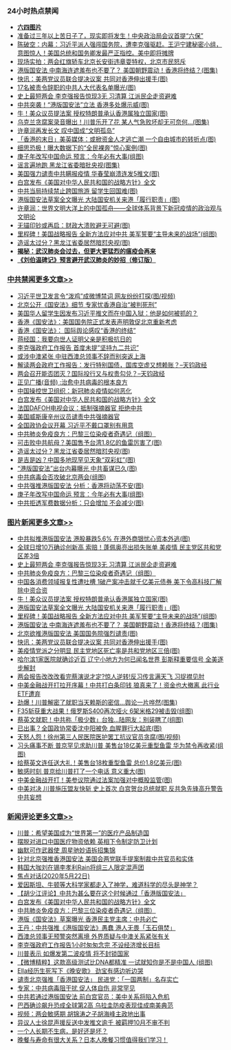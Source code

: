 <div class="catlist">
<h3>24小时热点禁闻</h3>
<ul>
<li><b><a href="64photo" target="_blank">六四图片</a></b></li>
<li><a href="https://github.com/fqnews/bnews/blob/master/baitai/20200522/1332466.md">准备过三年以上苦日子了&#65292;现实即将发生&#65281;中央政治局会议首提&#8220;六保&#8221;</a></li>
<li><a href="https://github.com/fqnews/bnews/blob/master/cbnews/20200522/1332415.md">陈破空：内幕：习近平派人强闯国务院，遭李克强驱赶。王沪宁建秘密小组，意图惊人！美国总统和国务卿发最严正指控。美中即将摊牌 </a></li>
<li><a href="https://github.com/fqnews/bnews/blob/master/cbnews/20200522/783177.md">现场实拍：两会红旗轿车北京长安街违章耍特权，北京市民怒斥</a></li>
<li><a href="https://github.com/fqnews/bnews/blob/master/topimagenews/20200522/1332589.md">港版国安法 中南海连遮羞布也不要了？ 美国朝野震动！香港将终结？(图集)</a></li>
<li><a href="https://github.com/fqnews/bnews/blob/master/topimagenews/20200522/1332492.md">快讯：美两党议员联合提决议案 共同对香港伸出援手(图)</a></li>
<li><a href="https://github.com/fqnews/bnews/blob/master/cbnews/20200522/1332646.md">17名被责令辞职的中共人大代表名单曝光(图)</a></li>
<li><a href="https://github.com/fqnews/bnews/blob/master/topimagenews/20200522/1332789.md">史上最短两会 李克强报告惊现3无 习清算 江派民企走资避难</a></li>
<li><a href="https://github.com/fqnews/bnews/blob/master/cnnews/hknews/20200522/1332402.md">中共突袭！“港版国安法”立法 香港多处爆示威(图)</a></li>
<li><a href="https://github.com/fqnews/bnews/blob/master/topimagenews/20200522/1332632.md">牛！美众议员提法案 授权特朗普承认香港属独立国家(图)</a></li>
<li><a href="https://github.com/fqnews/bnews/blob/master/cbnews/20200522/1332551.md">乌克兰贪腐案录音曝出！川普乐开了花 某人气急败坏却无可奈何…(图集)</a></li>
<li><a href="https://github.com/fqnews/bnews/blob/master/headline/20200522/1332410.md">许章润再发长文   叹中国成“文明孤岛”</a></li>
<li><a href="https://github.com/fqnews/bnews/blob/master/cnnews/hknews/20200522/1332650.md">「香港的末日」美英媒体：或掀资金人才逃亡潮 一个自由城市的转折点(图)</a></li>
<li><a href="https://github.com/fqnews/bnews/blob/master/cbnews/20200522/1332543.md">细思恐极！曝大数据下的“全民裸奔”惊心案例(图)</a></li>
<li><a href="https://github.com/fqnews/bnews/blob/master/cbnews/20200522/1332696.md">庚子年改写中国命运 预言：今年必有大事(组图)</a></li>
<li><a href="https://github.com/fqnews/bnews/blob/master/cbnews/20200522/1332661.md">谣言遍地跑 黑龙江省委暗批央视(图集)</a></li>
<li><a href="https://github.com/fqnews/bnews/blob/master/cbnews/20200522/1332571.md">美国强力谴责中共瞒报疫情 华春莹崩溃连发5推文(图)</a></li>
<li><a href="https://github.com/fqnews/bnews/blob/master/comments/20200522/1332660.md">白宫发布《美国对中华人民共和国的战略方针》全文</a></li>
<li><a href="https://github.com/fqnews/bnews/blob/master/cbnews/20200522/1332530.md">中共当局持续禁止跨国旅游 留学生回国难(图)</a></li>
<li><a href="https://github.com/fqnews/bnews/blob/master/topimagenews/20200522/1332631.md">港版国安法草案全文曝光 大陆国安机关来港「履行职责」(图)</a></li>
<li><a href="https://github.com/fqnews/bnews/blob/master/ssgc/20200522/1332367.md">许章润：世界文明大洋上的中国孤舟——全球体系背景下新冠疫情的政治观与文明论</a></li>
<li><a href="https://github.com/fqnews/bnews/blob/master/cnnews/20200522/1332385.md">无锚印钞或再启：财政大溃败避无可避(图)</a></li>
<li><a href="https://github.com/fqnews/bnews/blob/master/topimagenews/20200522/1332626.md">里程碑！美国战略报告 全新方法应对中共 美军誓要“主导未来的战场”(组图)</a></li>
<li><a href="https://github.com/fqnews/bnews/blob/master/cbnews/20200522/1332707.md">造谣太过分？黑龙江省委居然暗怼央视(图)</a></li>
<li><b><a href="https://github.com/fqnews/bnews/blob/master/comments/20200211/1275071.md" target="_blank">揭秘：武汉肺炎会过去，但更大更猛烈的瘟疫会再来</a></b></li>
<li><b><a href="https://github.com/fqnews/bnews/blob/master/comments/20200207/1272816.md" target="_blank">《刘伯温碑记》预言避开武汉肺炎的妙招（修订版）</a></b></li>
</ul>
</div>

<div class="catlist">
<h3><a href="https://github.com/fqnews/bnews/blob/master/cbnews/" target="_blank">中共禁闻</a><span><a href="https://github.com/fqnews/bnews/blob/master/cbnews/" target="_blank" rel="nofollow">更多文章>></a></span></h3>
<ul>
<li><a href="https://github.com/fqnews/bnews/blob/master/cbnews/20200523/1332873.md" target="_blank">习近平世卫发言令“泼鸡”成微博禁词 网友纷纷打探(图/视频)</a></li>
<li><a href="https://github.com/fqnews/bnews/blob/master/cbnews/20200522/1332855.md" target="_blank">北京公开《国安法》细节 专家忧香港自治“被判死刑”</a></li>
<li><a href="https://github.com/fqnews/bnews/blob/master/cbnews/20200522/1332808.md" target="_blank">美国华人留学生因发布习近平推文而在中国入狱：他是如何被抓的？</a></li>
<li><a href="https://github.com/fqnews/bnews/blob/master/cbnews/20200522/1332837.md" target="_blank">香港《国安法》：美国国务院正式发表声明敦促北京重新考虑</a></li>
<li><a href="https://github.com/fqnews/bnews/blob/master/cbnews/20200522/1332836.md" target="_blank">香港《国安法》： 国际舆论感叹“香港的终结”</a></li>
<li><a href="https://github.com/fqnews/bnews/blob/master/cbnews/20200522/1332792.md" target="_blank">蒋经国：我要向世人证明父亲是积极抗日的</a></li>
<li><a href="https://github.com/fqnews/bnews/blob/master/cbnews/20200522/1332756.md" target="_blank">李克强政府工作报告 首度未提&#8221;坚持九二共识&#8221;</a></li>
<li><a href="https://github.com/fqnews/bnews/blob/master/cbnews/20200522/1332755.md" target="_blank">或涉中澳紧张 中驻西澳总领事不辞而别突返上海</a></li>
<li><a href="https://github.com/fqnews/bnews/blob/master/cbnews/20200522/1332754.md" target="_blank">解读两会政府工作报告：发行特别国债，国库空虚又想赖账？&#8211;天钧政经</a></li>
<li><a href="https://github.com/fqnews/bnews/blob/master/cbnews/20200522/1332753.md" target="_blank">两会召开能否团灭？国际投行又与权贵勾兑？&#8211;天钧政经</a></li>
<li><a href="https://github.com/fqnews/bnews/blob/master/cbnews/20200522/1332641.md" target="_blank">正见广播(音频) :治愈中共病毒的根本良方</a></li>
<li><a href="https://github.com/fqnews/bnews/blob/master/cbnews/20200522/1332644.md" target="_blank">中国操控世卫组织：新冠肺炎疫情如何恶化</a></li>
<li><a href="https://github.com/fqnews/bnews/blob/master/comments/20200522/1332660.md" target="_blank">白宫发布《美国对中华人民共和国的战略方针》全文</a></li>
<li><a href="https://github.com/fqnews/bnews/blob/master/cbnews/20200522/1332704.md" target="_blank">法国DAFOH电视会议：抵制强摘器官 拒绝中共</a></li>
<li><a href="https://github.com/fqnews/bnews/blob/master/cbnews/20200522/1332705.md" target="_blank">美国威斯康辛州议员谴责中共强摘器官</a></li>
<li><a href="https://github.com/fqnews/bnews/blob/master/cbnews/20200522/1332734.md" target="_blank">全国政协会议开幕 习近平不戴口罩别有用意</a></li>
<li><a href="https://github.com/fqnews/bnews/blob/master/comments/20200522/1332716.md" target="_blank">中共肺炎免疫良方：巴黎三位染疫者奇遇记（组图）</a></li>
<li><a href="https://github.com/fqnews/bnews/blob/master/cbnews/20200522/1332708.md" target="_blank">可击败中共航母？美国售予台湾1.8亿的鱼雷厉害了(图)</a></li>
<li><a href="https://github.com/fqnews/bnews/blob/master/cbnews/20200522/1332707.md" target="_blank">造谣太过分？黑龙江省委居然暗怼央视(图)</a></li>
<li><a href="https://github.com/fqnews/bnews/blob/master/cbnews/20200522/1332706.md" target="_blank">是吉是凶？中国多地现罕见天象“双彩虹”(图)</a></li>
<li><a href="https://github.com/fqnews/bnews/blob/master/cbnews/20200522/1332699.md" target="_blank">“港版国安法”出台内幕曝光 中共畜谋已久(图)</a></li>
<li><a href="https://github.com/fqnews/bnews/blob/master/cbnews/20200522/1332698.md" target="_blank">中共病毒会否攻破北京两会(组图)</a></li>
<li><a href="https://github.com/fqnews/bnews/blob/master/cbnews/20200522/1332697.md" target="_blank">中共强推港版国安法 分析：香港将动荡不安(图)</a></li>
<li><a href="https://github.com/fqnews/bnews/blob/master/cbnews/20200522/1332696.md" target="_blank">庚子年改写中国命运 预言：今年必有大事(组图)</a></li>
<li><a href="https://github.com/fqnews/bnews/blob/master/cbnews/20200522/1332693.md" target="_blank">中共拒透军费数据分析：只会增加 不会减少(图)</a></li>

</ul>
</div>
<div class="catlist">
<h3><a href="https://github.com/fqnews/bnews/blob/master/topimagenews/" target="_blank">图片新闻</a><span><a href="https://github.com/fqnews/bnews/blob/master/topimagenews/" target="_blank" rel="nofollow">更多文章>></a></span></h3>
<ul>
<li><a href="https://github.com/fqnews/bnews/blob/master/topimagenews/20200523/1332872.md" target="_blank">中共拟推港版国安法 港股暴跌5.6% 在港外商银忧心资本外逃(图)</a></li>
<li><a href="https://github.com/fqnews/bnews/blob/master/topimagenews/20200522/1332816.md" target="_blank">全球日增10万确诊创新高 索赔！蓬佩奥亮出损失账单 美疫情 民主党区共和党区差3倍</a></li>
<li><a href="https://github.com/fqnews/bnews/blob/master/topimagenews/20200522/1332789.md" target="_blank">史上最短两会 李克强报告惊现3无 习清算 江派民企走资避难</a></li>
<li><a href="https://github.com/fqnews/bnews/blob/master/comments/20200522/1332716.md" target="_blank">中共肺炎免疫良方：巴黎三位染疫者奇遇记（组图）</a></li>
<li><a href="https://github.com/fqnews/bnews/blob/master/topimagenews/20200522/1332723.md" target="_blank">中国各消费领域报复性遭吐槽 1破产案冲击就千亿美元债券 美下令高科技厂解除中资合资</a></li>
<li><a href="https://github.com/fqnews/bnews/blob/master/topimagenews/20200522/1332632.md" target="_blank">牛！美众议员提法案 授权特朗普承认香港属独立国家(图)</a></li>
<li><a href="https://github.com/fqnews/bnews/blob/master/topimagenews/20200522/1332631.md" target="_blank">港版国安法草案全文曝光 大陆国安机关来港「履行职责」(图)</a></li>
<li><a href="https://github.com/fqnews/bnews/blob/master/topimagenews/20200522/1332626.md" target="_blank">里程碑！美国战略报告 全新方法应对中共 美军誓要“主导未来的战场”(组图)</a></li>
<li><a href="https://github.com/fqnews/bnews/blob/master/topimagenews/20200522/1332589.md" target="_blank">港版国安法 中南海连遮羞布也不要了？ 美国朝野震动！香港将终结？(图集)</a></li>
<li><a href="https://github.com/fqnews/bnews/blob/master/topimagenews/20200522/1332509.md" target="_blank">北京欲推港版国安法 美国国务院强烈谴责(图)</a></li>
<li><a href="https://github.com/fqnews/bnews/blob/master/topimagenews/20200522/1332492.md" target="_blank">快讯：美两党议员联合提决议案 共同对香港伸出援手(图)</a></li>
<li><a href="https://github.com/fqnews/bnews/blob/master/topimagenews/20200522/1332382.md" target="_blank">美疫情党派之分明显 民主党地区死亡率是共和党地区三倍(图)</a></li>
<li><a href="https://github.com/fqnews/bnews/blob/master/topimagenews/20200521/1332291.md" target="_blank">哈尔滨1家医院就确诊近百 辽宁小地方为何已闻名世界 彭斯释重要信号 全美逐步解封</a></li>
<li><a href="https://github.com/fqnews/bnews/blob/master/topimagenews/20200521/1332215.md" target="_blank">两会报告改改改看完蔡演说才定?惊人逆转!反习传言满天飞 习捉襟见肘</a></li>
<li><a href="https://github.com/fqnews/bnews/blob/master/topimagenews/20200521/1332182.md" target="_blank">中美金融战开打拉开序幕！中共打白条印钱 狼真来了！资金也大撤离 此行业ETF遭弃</a></li>
<li><a href="https://github.com/fqnews/bnews/blob/master/topimagenews/20200521/1332127.md" target="_blank">劲爆！川普解密了就职当天赖斯的密信…舆论一片哗然(图集)</a></li>
<li><a href="https://github.com/fqnews/bnews/blob/master/topimagenews/20200521/1332126.md" target="_blank">F35斩获重大战果！俄罗斯S400再次哑火 6架米格29被击毁(组图)</a></li>
<li><a href="https://github.com/fqnews/bnews/blob/master/topimagenews/20200521/1332090.md" target="_blank">蔡英文就职！中共称「极少数」台独…陆网友：别装瞎了(组图)</a></li>
<li><a href="https://github.com/fqnews/bnews/blob/master/topimagenews/20200521/1332089.md" target="_blank">已出事？全国政协常委沈中阳被免 血腥罪行大起底(图)</a></li>
<li><a href="https://github.com/fqnews/bnews/blob/master/topimagenews/20200521/1332067.md" target="_blank">天怒人怨！徐州第三人民医院医护罢工抗议官员贪腐(图/视频)</a></li>
<li><a href="https://github.com/fqnews/bnews/blob/master/topimagenews/20200521/1332066.md" target="_blank">习头痛事不断 普京罕见求助川普 美售台18亿美元重型鱼雷 华为禁令再收紧(组图)</a></li>
<li><a href="https://github.com/fqnews/bnews/blob/master/topimagenews/20200521/1331949.md" target="_blank">给蔡英文连任送大礼！美售台18枚重型鱼雷 总价1.8亿美元(图)</a></li>
<li><a href="https://github.com/fqnews/bnews/blob/master/topimagenews/20200521/1331927.md" target="_blank">敏感时刻 普京给川普打了一个电话 意义重大(图)</a></li>
<li><a href="https://github.com/fqnews/bnews/blob/master/topimagenews/20200521/1331864.md" target="_blank">中美金融战开打！美参议院通过法案加强对中概股监管(图)</a></li>
<li><a href="https://github.com/fqnews/bnews/blob/master/topimagenews/20200520/1331687.md" target="_blank">中美对决 川普施压盟友快斩 史上首次 白宫贺台总统就职 反共急先锋高升警告中共妄想</a></li>

</ul>
</div>
<div class="catlist">
<h3><a href="https://github.com/fqnews/bnews/blob/master/comments/" target="_blank">新闻评论</a><span><a href="https://github.com/fqnews/bnews/blob/master/comments/" target="_blank" rel="nofollow">更多文章>></a></span></h3>
<ul>
<li><a href="https://github.com/fqnews/bnews/blob/master/comments/20200523/1332891.md" target="_blank">川普：希望美国成为“世界第一”的医疗产品制造国</a></li>
<li><a href="https://github.com/fqnews/bnews/blob/master/comments/20200522/1332854.md" target="_blank">摆脱对进口中国医疗物资依赖 英相下令制定防卫计划</a></li>
<li><a href="https://github.com/fqnews/bnews/blob/master/comments/20200522/1332853.md" target="_blank">幽默可作武器使 周星驰妙语拆招集锦</a></li>
<li><a href="https://github.com/fqnews/bnews/blob/master/comments/20200522/1332840.md" target="_blank">针对北京强推香港国安法 美国会两党联手提案制裁中共官员和实体</a></li>
<li><a href="https://github.com/fqnews/bnews/blob/master/comments/20200522/1332834.md" target="_blank">韩国大咖刘在锡李孝利Rain将组三人限定混声团</a></li>
<li><a href="https://github.com/fqnews/bnews/blob/master/comments/20200522/1332819.md" target="_blank">焦点对话(2020年5月22日)</a></li>
<li><a href="https://github.com/fqnews/bnews/blob/master/comments/20200522/1332799.md" target="_blank">爱因斯坦、牛顿等大科学家都走入了神学，难道科学的尽头是神学？</a></li>
<li><a href="https://github.com/fqnews/bnews/blob/master/comments/20200522/1332777.md" target="_blank">【胡少江评论】中共为甚么要在这个时候通过「香港版国安法」</a></li>
<li><a href="https://github.com/fqnews/bnews/blob/master/comments/20200522/1332660.md" target="_blank">白宫发布《美国对中华人民共和国的战略方针》全文</a></li>
<li><a href="https://github.com/fqnews/bnews/blob/master/comments/20200522/1332716.md" target="_blank">中共肺炎免疫良方：巴黎三位染疫者奇遇记（组图）</a></li>
<li><a href="https://github.com/fqnews/bnews/blob/master/comments/20200522/1332718.md" target="_blank">港版《国安法》草案曝光 香港民主党主席：中共必亡</a></li>
<li><a href="https://github.com/fqnews/bnews/blob/master/comments/20200522/1332712.md" target="_blank">王丹：中共强推《港版国安法》愚蠢 港人无畏「玉石俱焚」</a></li>
<li><a href="https://github.com/fqnews/bnews/blob/master/comments/20200522/1332711.md" target="_blank">西澳总领事无预警突然离境 外界质疑与中澳关系紧张有关</a></li>
<li><a href="https://github.com/fqnews/bnews/blob/master/comments/20200522/1332700.md" target="_blank">李克强政府工作报告1小时匆匆念完 不设经济增长目标</a></li>
<li><a href="https://github.com/fqnews/bnews/blob/master/comments/20200522/1332687.md" target="_blank">川普表示 如爆发第二波疫情 将不封锁国家</a></li>
<li><a href="https://github.com/fqnews/bnews/blob/master/comments/20200522/1332684.md" target="_blank">【微博精粹】这款高级测试比DNA都精准 一试就知你是不是中国人 (组图)</a></li>
<li><a href="https://github.com/fqnews/bnews/blob/master/comments/20200522/1332673.md" target="_blank">Ella经历生死写下《晚安歌》 劲宝有感边听边哭</a></li>
<li><a href="https://github.com/fqnews/bnews/blob/master/comments/20200522/1332647.md" target="_blank">谴责北京强推「香港国安法」 民进党：「一国两制」名存实亡</a></li>
<li><a href="https://github.com/fqnews/bnews/blob/master/comments/20200522/1332634.md" target="_blank">专家：中共病毒阻干扰 促人体自伤  非常罕见</a></li>
<li><a href="https://github.com/fqnews/bnews/blob/master/comments/20200522/1332628.md" target="_blank">中共若通过港版国安法 前白宫官员：美中关系将陷入危机</a></li>
<li><a href="https://github.com/fqnews/bnews/blob/master/comments/20200522/1332625.md" target="_blank">巴西确诊飙升恐成全球第2高 乌拉圭防疫表现佳成南美典范</a></li>
<li><a href="https://github.com/fqnews/bnews/blob/master/comments/20200522/1332613.md" target="_blank">视频：两会敏感期 胡锦涛之子胡海峰主政地出事</a></li>
<li><a href="https://github.com/fqnews/bnews/blob/master/comments/20200522/1332601.md" target="_blank">异议人士徐昆声援反送中发推文逾千 被羁押10月不审不判</a></li>
<li><a href="https://github.com/fqnews/bnews/blob/master/comments/20200522/1332600.md" target="_blank">一个人长期不生病，是好还是坏？</a></li>
<li><a href="https://github.com/fqnews/bnews/blob/master/comments/20200522/1332599.md" target="_blank">晚餐与寿命有很大关系？日本人晚餐习惯值得我们学习！</a></li>

</ul>
</div>
